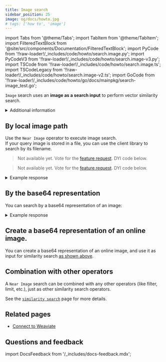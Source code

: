 ```yaml
---
title: Image search
sidebar_position: 25
image: og/docs/howto.jpg
# tags: ['how to', 'image']
---
```


import Tabs from '@theme/Tabs';
import TabItem from '@theme/TabItem';
import FilteredTextBlock from '@site/src/components/Documentation/FilteredTextBlock';
import PyCode from '!!raw-loader!/_includes/code/howto/search.image.py';
import PyCodeV3 from '!!raw-loader!/_includes/code/howto/search.image-v3.py';
import TSCode from '!!raw-loader!/_includes/code/howto/search.image.ts';
import TSCodeLegacy from '!!raw-loader!/_includes/code/howto/search.image-v2.ts';
import GoCode from '!!raw-loader!/_includes/code/howto/go/docs/mainpkg/search-image_test.go';

`Image` search uses an **image as a search input** to perform vector similarity search.

<details>
  <summary>
    Additional information
  </summary>

**Configure image search**

To use images as search inputs, configure an image vectorizer integration for your collection. See the model provider integrations page for a [list of available integrations](../model-providers/index.md).

</details>

<!-- ## Named vectors

:::info Added in `v1.24`
::: -->

<!-- Any vector-based search on collections with [named vectors](../config-refs/schema/multi-vector.md) configured must include a `target` vector name in the query. This allows Weaviate to find the correct vector to compare with the query vector. -->

## By local image path

Use the `Near Image` operator to execute image search.<br/>
If your query image is stored in a file, you can use the client library to search by its filename.

<Tabs groupId="languages">
  <TabItem value="py" label="Python Client v4">
    <FilteredTextBlock
      text={PyCode}
      startMarker="# START ImageFileSearch"
      endMarker="# END ImageFileSearch"
      language="py"
    />
  </TabItem>

  <TabItem value="py3" label="Python Client v3">
    <FilteredTextBlock
      text={PyCodeV3}
      startMarker="# START ImageFileSearch"
      endMarker="# END ImageFileSearch"
      language="py"
    />
  </TabItem>

  <TabItem value="js" label="JS/TS Client v3">

  > Not available yet. Vote for the [feature request](https://github.com/weaviate/typescript-client/issues/65). DYI code below.

  <FilteredTextBlock
    text={TSCode}
    startMarker="// START ImageFileSearch"
    endMarker="// END ImageFileSearch"
    language="ts"
  />

  </TabItem>

  <TabItem value="js2" label="JS/TS Client v2">

  > Not available yet. Vote for the [feature request](https://github.com/weaviate/typescript-client/issues/65). DYI code below.

  <FilteredTextBlock
    text={TSCodeLegacy}
    startMarker="// START ImageFileSearch"
    endMarker="// END ImageFileSearch"
    language="ts"
  />
  </TabItem>


  <TabItem value="go" label="Go">
    <FilteredTextBlock
      text={GoCode}
      startMarker="// START ImageFileSearch"
      endMarker="// END ImageFileSearch"
      language="gonew"
    />
  </TabItem>

</Tabs>

<details>
  <summary>Example response</summary>

  <FilteredTextBlock
    text={PyCode}
    startMarker="# START Expected base64 results"
    endMarker="# END Expected base64 results"
    language="json"
  />

</details>


## By the base64 representation

You can search by a base64 representation of an image:

<Tabs groupId="languages">
  <TabItem value="py" label="Python Client v4">
    <FilteredTextBlock
      text={PyCode}
      startMarker="# START search with base64"
      endMarker="# END search with base64"
      language="py"
    />
  </TabItem>

  <TabItem value="py3" label="Python Client v3">
    <FilteredTextBlock
      text={PyCodeV3}
      startMarker="# START search with base64"
      endMarker="# END search with base64"
      language="py"
    />
  </TabItem>

  <TabItem value="js" label="JS/TS Client v3">
    <FilteredTextBlock
      text={TSCode}
      startMarker="// START search with base64"
      endMarker="// END search with base64"
      language="ts"
    />
  </TabItem>

   <TabItem value="js2" label="JS/TS Client v2">
    <FilteredTextBlock
      text={TSCodeLegacy}
      startMarker="// START search with base64"
      endMarker="// END search with base64"
      language="ts"
    />
  </TabItem>

  <TabItem value="go" label="Go">
    <FilteredTextBlock
      text={GoCode}
      startMarker="// START search with base64"
      endMarker="// END search with base64"
      language="gonew"
    />
  </TabItem>
</Tabs>


<details>
  <summary>Example response</summary>

  <FilteredTextBlock
    text={PyCode}
    startMarker="# START Expected base64 results"
    endMarker="# END Expected base64 results"
    language="json"
  />

</details>

## Create a base64 representation of an online image.

You can create a base64 representation of an online image, and use it as input for similarity search [as shown above](#by-the-base64-representation).

<Tabs groupId="languages">
  <TabItem value="py" label="Python">
    <FilteredTextBlock
      text={PyCode}
      startMarker="# START helper base64 functions"
      endMarker="# END helper base64 functions"
      language="py"
    />
  </TabItem>
  <TabItem value="js" label="JS/TS">
    <FilteredTextBlock
      text={TSCode}
      startMarker="// START helper base64 functions"
      endMarker="// END helper base64 functions"
      language="js"
    />
  </TabItem>

  <TabItem value="go" label="Go">
    <FilteredTextBlock
      text={GoCode}
      startMarker="// START helper base64 functions"
      endMarker="// END helper base64 functions"
      language="gonew"
    />
  </TabItem>

</Tabs>


## Combination with other operators

A `Near Image` search can be combined with any other operators (like filter, limit, etc.), just as other similarity search operators.

See the [`similarity search`](./similarity.md) page for more details.

## Related pages

- [Connect to Weaviate](/developers/weaviate/connections/index.mdx)

## Questions and feedback

import DocsFeedback from '/_includes/docs-feedback.mdx';

<DocsFeedback/>
